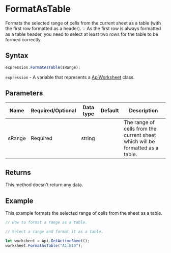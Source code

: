 # FormatAsTable

Formats the selected range of cells from the current sheet as a table (with the first row formatted as a header).
💡 As the first row is always formatted as a table header, you need to select at least two rows for the table to be formed correctly.

## Syntax

```javascript
expression.FormatAsTable(sRange);
```

`expression` - A variable that represents a [ApiWorksheet](../ApiWorksheet.md) class.

## Parameters

| **Name** | **Required/Optional** | **Data type** | **Default** | **Description** |
| ------------- | ------------- | ------------- | ------------- | ------------- |
| sRange | Required | string |  | The range of cells from the current sheet which will be formatted as a table. |

## Returns

This method doesn't return any data.

## Example

This example formats the selected range of cells from the sheet as a table.

```javascript editor-xlsx
// How to format a range as a table.

// Select a range and format it as a table.

let worksheet = Api.GetActiveSheet();
worksheet.FormatAsTable("A1:E10");

```
